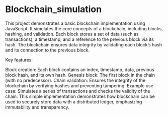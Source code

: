 # Blockchain_simulation
This project demonstrates a basic blockchain implementation using JavaScript. It simulates the core concepts of a blockchain, including blocks, hashing, and validation. Each block stores a set of data (such as transactions), a timestamp, and a reference to the previous block via its hash. The blockchain ensures data integrity by validating each block’s hash and its connection to the previous block.

Key features:

Block creation: Each block contains an index, timestamp, data, previous block hash, and its own hash.
Genesis block: The first block in the chain (with no predecessor).
Chain validation: Ensures the integrity of the blockchain by verifying hashes and preventing tampering.
Example use case: Simulates a series of transactions and checks the validity of the chain.
This simple implementation demonstrates how blockchain can be used to securely store data with a distributed ledger, emphasizing immutability and transparency.
